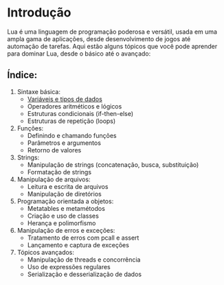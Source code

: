 # Introdução
Lua é uma linguagem de programação poderosa e versátil, usada em uma ampla gama de aplicações, desde desenvolvimento de jogos até automação de tarefas. Aqui estão alguns tópicos que você pode aprender para dominar Lua, desde o básico até o avançado:

## Índice:
1. Sintaxe básica:
    + [Variáveis e tipos de dados](#variaveis)
    + Operadores aritméticos e lógicos
    + Estruturas condicionais (if-then-else)
    + Estruturas de repetição (loops)
2. Funções:
    + Definindo e chamando funções
    + Parâmetros e argumentos
    + Retorno de valores
3. Strings:
    + Manipulação de strings (concatenação, busca, substituição)
    + Formatação de strings
5. Manipulação de arquivos:
    + Leitura e escrita de arquivos
    + Manipulação de diretórios
6. Programação orientada a objetos:
    + Metatables e metamétodos
    + Criação e uso de classes
    + Herança e polimorfismo
7. Manipulação de erros e exceções:
    + Tratamento de erros com pcall e assert
    + Lançamento e captura de exceções
8. Tópicos avançados:
    + Manipulação de threads e concorrência
    + Uso de expressões regulares
    + Serialização e desserialização de dados
